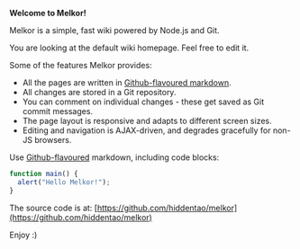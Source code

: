 **Welcome to Melkor!**

Melkor is a simple, fast wiki powered by Node.js and Git.

You are looking at the default wiki homepage. Feel free to edit it.

Some of the features Melkor provides:

* All the pages are written in [Github-flavoured markdown](https://help.github.com/articles/github-flavored-markdown).
* All changes are stored in a Git repository.
* You can comment on individual changes - these get saved as Git commit messages.
* The page layout is responsive and adapts to different screen sizes.
* Editing and navigation is AJAX-driven, and degrades gracefully for non-JS browsers.

Use [Github-flavoured](https://help.github.com/articles/github-flavored-markdown) markdown, including code blocks:

```javascript
function main() {
  alert("Hello Melkor!");
}
```

The source code is at: [https://github.com/hiddentao/melkor](https://github.com/hiddentao/melkor)

Enjoy :)